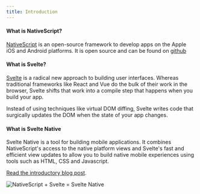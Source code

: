 ```yaml
---
title: Introduction
---
```


#### What is NativeScript?

 [NativeScript](https://www.nativescript.org/) is an open-source framework to develop apps on the Apple iOS and Android platforms. It is open source and can be found on [github](https://github.com/nativescript/nativescript)

#### What is Svelte?

[Svelte](https://svelte.technology) is a radical new approach to building user interfaces. Whereas traditional frameworks like React and Vue do the bulk of their work in the browser, Svelte shifts that work into a compile step that happens when you build your app.

Instead of using techniques like virtual DOM diffing, Svelte writes code that surgically updates the DOM when the state of your app changes.

#### What is Svelte Native

Svelte Native is a tool for building mobile applications. It combines NativeScript's access to the native platform views and Svelte's fast and efficient view updates to allow you to build native mobile experiences using tools such as HTML, CSS and Javascript.

[Read the introductory blog post](/blog/svelte-goes-native).

![NativeScript + Svelte = Svelte Native](/logos_combined.svg)